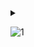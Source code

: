 <details>
  
<summary>
  
![1](https://github.com/UserQA07/Week-Planner-/assets/144763744/d77c56dc-9d8f-45ec-b646-e4e481aecda9) 

</summary>

</details>
